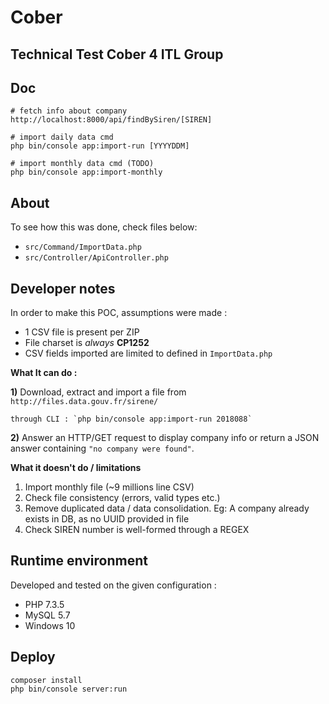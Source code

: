 # Cober

## Technical Test Cober 4 ITL Group

## Doc
```shell script
# fetch info about company
http://localhost:8000/api/findBySiren/[SIREN]

# import daily data cmd 
php bin/console app:import-run [YYYYDDM]

# import monthly data cmd (TODO)
php bin/console app:import-monthly
```
## About

To see how this was done, check files below:
- `src/Command/ImportData.php`
- `src/Controller/ApiController.php`

## Developer notes

In order to make this POC, assumptions were made : 
- 1 CSV file is present per ZIP
- File charset is *always* **CP1252**
- CSV fields imported are limited to defined in `ImportData.php`

**What It can do :**

**1)** Download, extract and import a file from `http://files.data.gouv.fr/sirene/`
    
    through CLI : `php bin/console app:import-run 2018088`

**2)** Answer an HTTP/GET request to display company info or return a JSON answer containing `"no company were found"`.

**What it doesn't do / limitations** 
1) Import monthly file (~9 millions line CSV)
2) Check file consistency (errors, valid types etc.)
3) Remove duplicated data / data consolidation. Eg: A company already exists in DB, as no UUID provided in file
4) Check SIREN number is well-formed through a REGEX

## Runtime environment
Developed and tested on the given configuration : 
- PHP 7.3.5
- MySQL 5.7
- Windows 10

## Deploy 

```
composer install
php bin/console server:run
```                              

